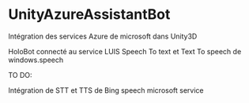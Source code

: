 ﻿# UnityAzureAssistantBot
Intégration des services Azure de microsoft dans Unity3D

HoloBot connecté au service LUIS
Speech To text et Text To speech de windows.speech

TO DO:

Intégration de STT et TTS de Bing speech microsoft service
